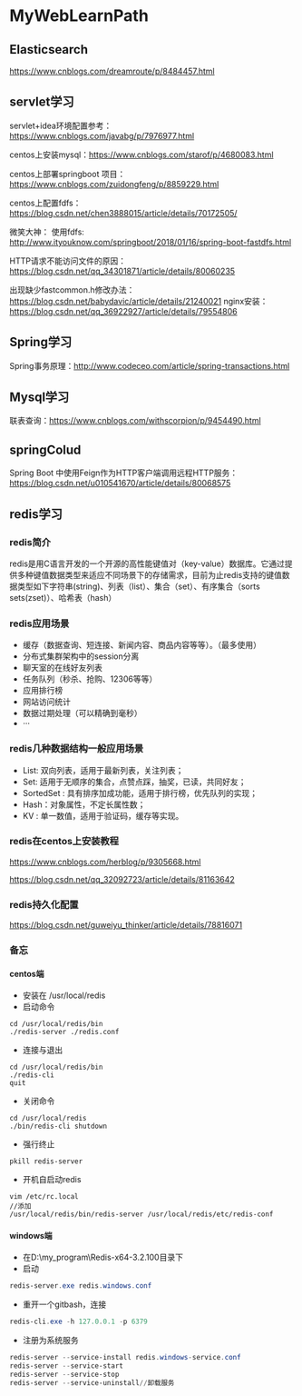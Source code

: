 # MyWebLearnPath
## Elasticsearch
https://www.cnblogs.com/dreamroute/p/8484457.html

## servlet学习
servlet+idea环境配置参考：https://www.cnblogs.com/javabg/p/7976977.html

centos上安装mysql：https://www.cnblogs.com/starof/p/4680083.html 

centos上部署springboot 项目： https://www.cnblogs.com/zuidongfeng/p/8859229.html

centos上配置fdfs： https://blog.csdn.net/chen3888015/article/details/70172505/

微笑大神： 使用fdfs: http://www.ityouknow.com/springboot/2018/01/16/spring-boot-fastdfs.html

HTTP请求不能访问文件的原因：https://blog.csdn.net/qq_34301871/article/details/80060235

出现缺少fastcommon.h修改办法： https://blog.csdn.net/babydavic/article/details/21240021
nginx安装：https://blog.csdn.net/qq_36922927/article/details/79554806


## Spring学习
Spring事务原理：http://www.codeceo.com/article/spring-transactions.html
## Mysql学习
联表查询：https://www.cnblogs.com/withscorpion/p/9454490.html

## springColud
Spring Boot 中使用Feign作为HTTP客户端调用远程HTTP服务： https://blog.csdn.net/u010541670/article/details/80068575

## redis学习

### redis简介
redis是用C语言开发的一个开源的高性能键值对（key-value）数据库。它通过提供多种键值数据类型来适应不同场景下的存储需求，目前为止redis支持的键值数据类型如下字符串(string)、列表（list）、集合（set）、有序集合（sorts sets(zset)）、哈希表（hash）
### redis应用场景
+ 缓存（数据查询、短连接、新闻内容、商品内容等等）。（最多使用）
+ 分布式集群架构中的session分离
+ 聊天室的在线好友列表
+ 任务队列（秒杀、抢购、12306等等） 
+ 应用排行榜
+ 网站访问统计 
+ 数据过期处理（可以精确到毫秒）
+ ···
### redis几种数据结构一般应用场景
+ List: 双向列表，适用于最新列表，关注列表；
+ Set: 适用于无顺序的集合，点赞点踩，抽奖，已读，共同好友；
+ SortedSet : 具有排序加成功能，适用于排行榜，优先队列的实现；
+ Hash：对象属性，不定长属性数；
+ KV : 单一数值，适用于验证码，缓存等实现。
### redis在centos上安装教程
https://www.cnblogs.com/herblog/p/9305668.html

https://blog.csdn.net/qq_32092723/article/details/81163642

### redis持久化配置
https://blog.csdn.net/guweiyu_thinker/article/details/78816071
### 备忘
#### centos端
+ 安装在 /usr/local/redis
+ 启动命令
```shell
cd /usr/local/redis/bin
./redis-server ./redis.conf
```
+ 连接与退出
```shell
cd /usr/local/redis/bin
./redis-cli
quit
```
+ 关闭命令
```shell
cd /usr/local/redis
./bin/redis-cli shutdown
```
+ 强行终止
```shell
pkill redis-server
```
+ 开机自启动redis
```shell
vim /etc/rc.local
//添加
/usr/local/redis/bin/redis-server /usr/local/redis/etc/redis-conf
```
#### windows端
+ 在D:\my_program\Redis-x64-3.2.100目录下
+ 启动
```powershell
redis-server.exe redis.windows.conf
```
+ 重开一个gitbash，连接
```powershell
redis-cli.exe -h 127.0.0.1 -p 6379
```
+ 注册为系统服务
```powershell
redis-server --service-install redis.windows-service.conf
redis-server --service-start
redis-server --service-stop
redis-server --service-uninstall//卸载服务
```
